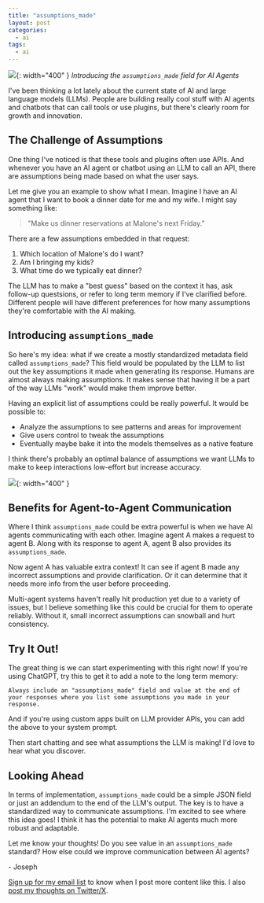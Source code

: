 ```yaml
---
title: "assumptions_made"
layout: post
categories:
  - ai
tags:
  - ai
---
```

![](/assets/images/assumptions_made_standard.png){: width="400" }
_Introducing the `assumptions_made` field for AI Agents_

I've been thinking a lot lately about the current state of AI and large language models (LLMs). People are building really cool stuff with AI agents and chatbots that can call tools or use plugins, but there's clearly room for growth and innovation.

## The Challenge of Assumptions

One thing I've noticed is that these tools and plugins often use APIs. And whenever you have an AI agent or chatbot using an LLM to call an API, there are assumptions being made based on what the user says. 

Let me give you an example to show what I mean. Imagine I have an AI agent that I want to book a dinner date for me and my wife. I might say something like:

> "Make us dinner reservations at Malone's next Friday."

There are a few assumptions embedded in that request:

1. Which location of Malone's do I want? 
2. Am I bringing my kids?
3. What time do we typically eat dinner?

The LLM has to make a "best guess" based on the context it has, ask follow-up questsions, or refer to long term memory if I've clarified before. Different people will have different preferences for how many assumptions they're comfortable with the AI making.

## Introducing `assumptions_made`

So here's my idea: what if we create a mostly standardized metadata field called `assumptions_made`? This field would be populated by the LLM to list out the key assumptions it made when generating its response. Humans are almost always making assumptions. It makes sense that having it be a part of the way LLMs "work" would make them improve better.

Having an explicit list of assumptions could be really powerful. It would be possible to:

- Analyze the assumptions to see patterns and areas for improvement
- Give users control to tweak the assumptions 
- Eventually maybe bake it into the models themselves as a native feature

I think there's probably an optimal balance of assumptions we want LLMs to make to keep interactions low-effort but increase accuracy. 

![](/assets/images/ai_agents_assumptions_made.png){: width="400" }
## Benefits for Agent-to-Agent Communication

Where I think `assumptions_made` could be extra powerful is when we have AI agents communicating with each other. Imagine agent A makes a request to agent B. Along with its response to agent A, agent B also provides its `assumptions_made`. 

Now agent A has valuable extra context! It can see if agent B made any incorrect assumptions and provide clarification. Or it can determine that it needs more info from the user before proceeding.

Multi-agent systems haven't really hit production yet due to a variety of issues, but I believe something like this could be crucial for them to operate reliably. Without it, small incorrect assumptions can snowball and hurt consistency.

## Try It Out!

The great thing is we can start experimenting with this right now! If you're using ChatGPT, try this to get it to add a note to the long term memory:

```
Always include an "assumptions_made" field and value at the end of your responses where you list some assumptions you made in your response.
```

And if you're using custom apps built on LLM provider APIs, you can add the above to your system prompt.

Then start chatting and see what assumptions the LLM is making! I'd love to hear what you discover.

## Looking Ahead

In terms of implementation, `assumptions_made` could be a simple JSON field or just an addendum to the end of the LLM's output. The key is to have a standardized way to communicate assumptions. I'm excited to see where this idea goes! I think it has the potential to make AI agents much more robust and adaptable. 

Let me know your thoughts! Do you see value in an `assumptions_made` standard? How else could we improve communication between AI agents? 

\- Joseph

[Sign up for my email list](https://thacker.beehiiv.com/subscribe) to know when I post more content like this.
I also [post my thoughts on Twitter/X](https://x.com/rez0__).

<meta name="twitter:card" content="summary_large_image" />
<meta name="twitter:site" content="@rez0__" />
<meta name="twitter:creator" content="@rez0__" />
<meta property="og:url" content="https://josephthacker.com/ai/2024/05/04/introducing-assumptions-made-for-ai-agents.html" />
<meta property="og:title" content="assumptions_made" />
<meta property="og:description" content="Proposing a new metadata field for AI agents to explicitly list the assumptions made during an interaction." />
<meta property="og:image" content="https://josephthacker.com/assets/images/assumptions_made_standard.png" />
